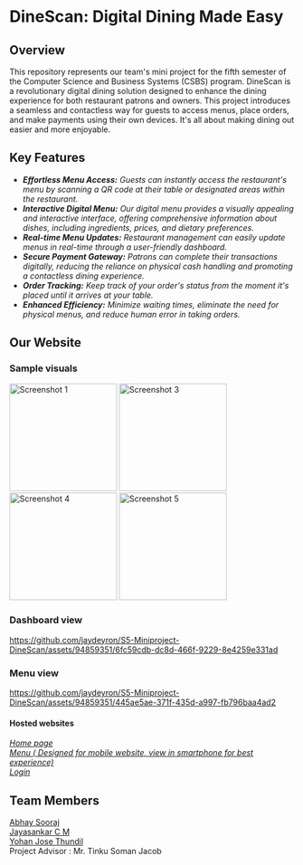 # DineScan: Digital Dining Made Easy

## Overview

This repository represents our team's mini project for the fifth semester of the Computer Science and Business Systems (CSBS) program. DineScan is a revolutionary digital dining solution designed to enhance the dining experience for both restaurant patrons and owners. This project introduces a seamless and contactless way for guests to access menus, place orders, and make payments using their own devices. It's all about making dining out easier and more enjoyable.

## Key Features

* _**Effortless Menu Access:** Guests can instantly access the restaurant's menu by scanning a QR code at their table or designated areas within the restaurant._
* _**Interactive Digital Menu:** Our digital menu provides a visually appealing and interactive interface, offering comprehensive information about dishes, including ingredients, prices, and dietary preferences._
* _**Real-time Menu Updates:** Restaurant management can easily update menus in real-time through a user-friendly dashboard._
* _**Secure Payment Gateway:** Patrons can complete their transactions digitally, reducing the reliance on physical cash handling and promoting a contactless dining experience._
* _**Order Tracking:** Keep track of your order's status from the moment it's placed until it arrives at your table._
* _**Enhanced Efficiency:** Minimize waiting times, eliminate the need for physical menus, and reduce human error in taking orders._

## Our Website


### Sample visuals

<img src="https://github.com/jaydeyron/S5-Miniproject-DineScan/assets/94859351/097c1de8-55a5-49a5-84d0-35344c611731" alt="Screenshot 1" width="190" />

<img src="https://github.com/jaydeyron/S5-Miniproject-DineScan/assets/94859351/84858935-29d4-42dd-a65c-e7f920ab487d" alt="Screenshot 3" width="190" />

<img src="https://github.com/jaydeyron/S5-Miniproject-DineScan/assets/94859351/97d102b4-1a2c-4fef-902b-17afff4547b1" alt="Screenshot 4" width="190" />

<img src="https://github.com/jaydeyron/S5-Miniproject-DineScan/assets/94859351/9458f2f8-c650-4a3a-85bf-c4e6bd6e7338" alt="Screenshot 5" width="190" />

### Dashboard view

https://github.com/jaydeyron/S5-Miniproject-DineScan/assets/94859351/6fc59cdb-dc8d-466f-9229-8e4259e331ad

### Menu view

https://github.com/jaydeyron/S5-Miniproject-DineScan/assets/94859351/445ae5ae-371f-435d-a997-fb796baa4ad2

#### Hosted websites
*_[Home page](https://s5-miniproject-dinescan.onrender.com)_* \
*_[Menu ( Designed for mobile website, view in smartphone for best experience)](https://s5-miniproject-dinescan.onrender.com/menu/1)_* \
*_[Login](https://s5-miniproject-dinescan.onrender.com/login)_*


## Team Members

[Abhay Sooraj](https://github.com/AbhaySooraj) \
[Jayasankar C M](https://github.com/jaydeyron) \
[Yohan Jose Thundil](https://github.com/yocoyohan) \
Project Advisor : Mr. Tinku Soman Jacob
